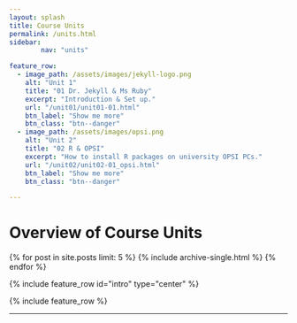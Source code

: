 ```yaml
---
layout: splash
title: Course Units
permalink: /units.html
sidebar:
        nav: "units"

feature_row:
  - image_path: /assets/images/jekyll-logo.png
    alt: "Unit 1"
    title: "01 Dr. Jekyll & Ms Ruby"
    excerpt: "Introduction & Set up."
    url: "/unit01/unit01-01.html"
    btn_label: "Show me more"
    btn_class: "btn--danger"
  - image_path: /assets/images/opsi.png
    alt: "Unit 2"
    title: "02 R & OPSI"
    excerpt: "How to install R packages on university OPSI PCs."
    url: "/unit02/unit02-01_opsi.html"
    btn_label: "Show me more"
    btn_class: "btn--danger"

---
```


# Overview of Course Units

{% for post in site.posts limit: 5 %}
  {% include archive-single.html %}
{% endfor %}

{% include feature_row id="intro" type="center" %}

{% include feature_row %}

---

<!---
your comment goes here
and here
{% include units_page %}
-->
